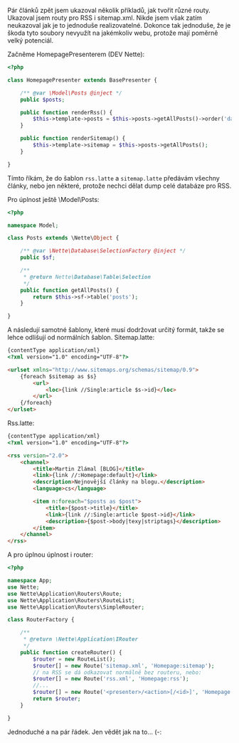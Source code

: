 Pár článků zpět jsem ukazoval několik příkladů, jak tvořit různé routy. Ukazoval jsem routy pro RSS i sitemap.xml. Nikde jsem však zatím neukazoval jak je to jednoduše realizovatelné. Dokonce tak jednoduše, že je škoda tyto soubory nevyužít na jakémkoliv webu, protože mají poměrně velký potenciál.

Začněme HomepagePresenterem (DEV Nette):

```php
<?php

class HomepagePresenter extends BasePresenter {

	/** @var \Model\Posts @inject */
	public $posts;

	public function renderRss() {
		$this->template->posts = $this->posts->getAllPosts()->order('date DESC')->limit(50);
	}

	public function renderSitemap() {
		$this->template->sitemap = $this->posts->getAllPosts();
	}

}
```

Tímto říkám, že do šablon <code>rss.latte</code> a <code>sitemap.latte</code> předávám všechny články, nebo jen některé, protože nechci dělat dump celé databáze pro RSS.

Pro úplnost ještě \Model\Posts:

```php
<?php

namespace Model;

class Posts extends \Nette\Object {

	/** @var \Nette\Database\SelectionFactory @inject */
	public $sf;

	/**
	 * @return Nette\Database\Table\Selection
	 */
	public function getAllPosts() {
		return $this->sf->table('posts');
	}

}
```

A následují samotné šablony, které musí dodržovat určitý formát, takže se lehce odlišují od normálních šablon. Sitemap.latte:

```html
{contentType application/xml}
<?xml version="1.0" encoding="UTF-8"?>

<urlset xmlns="http://www.sitemaps.org/schemas/sitemap/0.9">
	{foreach $sitemap as $s}
		<url>
			<loc>{link //Single:article $s->id}</loc>
		</url>
	{/foreach}
</urlset>
```

Rss.latte:

```html
{contentType application/xml}
<?xml version="1.0" encoding="UTF-8"?>

<rss version="2.0">
	<channel>
		<title>Martin Zlámal [BLOG]</title>
		<link>{link //:Homepage:default}</link>
		<description>Nejnovější články na blogu.</description>
		<language>cs</language>

		<item n:foreach="$posts as $post">
			<title>{$post->title}</title>
			<link>{link //:Single:article $post->id}</link>
			<description>{$post->body|texy|striptags}</description>
		</item>
	</channel>
</rss>
```

A pro úplnou úplnost i router:

```php
<?php

namespace App;
use Nette;
use Nette\Application\Routers\Route;
use Nette\Application\Routers\RouteList;
use Nette\Application\Routers\SimpleRouter;

class RouterFactory {

	/**
	 * @return \Nette\Application\IRouter
	 */
	public function createRouter() {
		$router = new RouteList();
		$router[] = new Route('sitemap.xml', 'Homepage:sitemap');
		// na RSS se dá odkazovat normálně bez routeru, nebo:
		$router[] = new Route('rss.xml', 'Homepage:rss');
		//...
		$router[] = new Route('<presenter>/<action>[/<id>]', 'Homepage:default');
		return $router;
	}

}
```

Jednoduché a na pár řádek. Jen vědět jak na to... (-: